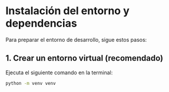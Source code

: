 # Instalación del entorno y dependencias

Para preparar el entorno de desarrollo, sigue estos pasos:

## 1. Crear un entorno virtual (recomendado)

Ejecuta el siguiente comando en la terminal:

```bash
python -m venv venv
